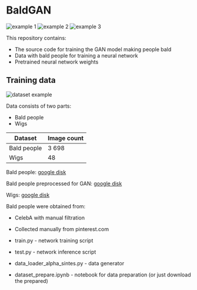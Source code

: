 # BaldGAN

![example 1](./images/1.png)
![example 2](./images/2.png)
![example 3](./images/3.png)

This repository contains:
  - The source code for training the GAN model making people bald
  - Data with bald people for training a neural network
  - Pretrained neural network weights

## Training data

![dataset example](./images/dataset.png)

Data consists of two parts:
  - Bald people
  - Wigs

| Dataset | Image count |
| ------ | ------ |
| Bald people | 3 698 |
| Wigs | 48 |

Bald people: [google disk](https://drive.google.com/file/d/1cPddWYSRMR0rxIzYc73tkbc73typTchJ/view?usp=sharing)

Bald people preprocessed for GAN:  [google disk](https://drive.google.com/file/d/1O_hP_-ZoVFmVi7D7dy1uyP1p4s_gNwQm/view?usp=sharing)

Wigs: [google disk](https://drive.google.com/file/d/1tCXb37m4rMnFl2HRAbi1aFQ85FOqpsZS/view?usp=sharing)

Bald people were obtained from: 
  - CelebA with manual filtration
  - Collected manually from pinterest.com


  - train.py - network training script
  - test.py - network inference script
  - data_loader_alpha_sintes.py - data generator
  - dataset_prepare.ipynb - notebook for data preparation (or just download the prepared)

